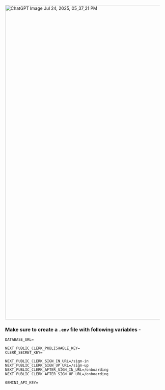 
<img width="1536" height="1024" alt="ChatGPT Image Jul 24, 2025, 05_37_21 PM" src="https://github.com/user-attachments/assets/b1442ee9-b39a-4f67-b40a-5810b6263d6e" />

### Make sure to create a `.env` file with following variables -

```
DATABASE_URL=

NEXT_PUBLIC_CLERK_PUBLISHABLE_KEY=
CLERK_SECRET_KEY=

NEXT_PUBLIC_CLERK_SIGN_IN_URL=/sign-in
NEXT_PUBLIC_CLERK_SIGN_UP_URL=/sign-up
NEXT_PUBLIC_CLERK_AFTER_SIGN_IN_URL=/onboarding
NEXT_PUBLIC_CLERK_AFTER_SIGN_UP_URL=/onboarding

GEMINI_API_KEY=
```
